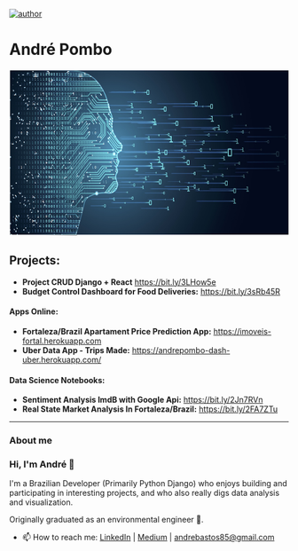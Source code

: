 [![author](https://img.shields.io/badge/author-andrepombo-red.svg)](https://www.linkedin.com/in/andrepombo) 


# André Pombo

<p align="center">
  <img src="img/Banner1.jpg" width="1000" height="300" >
</p>

## Projects:

* **Project CRUD Django + React** https://bit.ly/3LHow5e
* **Budget Control Dashboard for Food Deliveries:** https://bit.ly/3sRb45R
#### Apps Online:

* **Fortaleza/Brazil Apartament Price Prediction App:** https://imoveis-fortal.herokuapp.com
* **Uber Data App - Trips Made:** https://andrepombo-dash-uber.herokuapp.com/
####  Data Science Notebooks:

* **Sentiment Analysis ImdB with Google Api:**  https://bit.ly/2Jn7RVn
* **Real State Market Analysis In Fortaleza/Brazil:** https://bit.ly/2FA7ZTu


---
### About me

### Hi, I'm André 👋

I'm a Brazilian Developer (Primarily Python Django) who enjoys building and participating in interesting projects, and who also really digs data analysis and visualization.

Originally graduated as an environmental engineer 🌱.

- 📫 How to reach me: [LinkedIn](https://www.linkedin.com/in/andrepombo/) 
                      | [Medium](https://medium.com/@andrepombo)
                      | andrebastos85@gmail.com 

